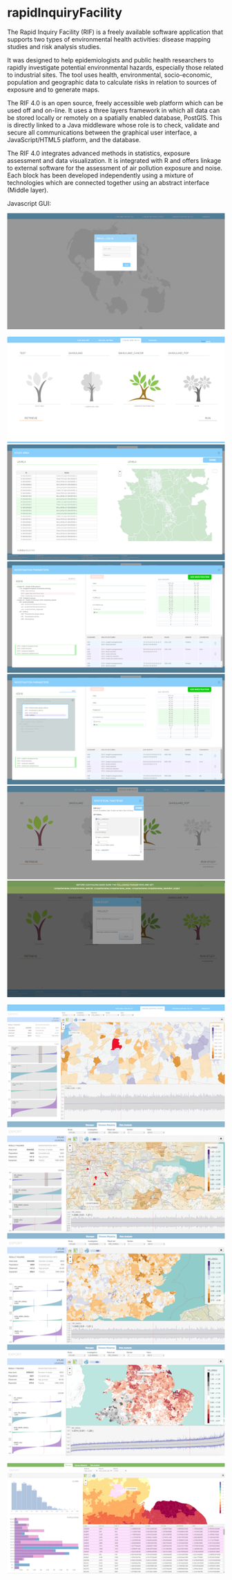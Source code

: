 rapidInquiryFacility
====================

The Rapid Inquiry Facility (RIF) is a freely available software application that supports two types of environmental health activities: disease mapping studies and risk analysis studies.

It was designed to help epidemiologists and public health researchers to rapidly investigate potential environmental hazards, especially those related to industrial sites. The tool uses health, environmental, socio-economic, population and geographic data to calculate risks in relation to sources of exposure and to generate maps.

The RIF 4.0 is an open source, freely accessible web platform which can be used off and on-line. It uses a three layers framework in which all data can be stored locally or remotely on a spatially enabled database, PostGIS. This is  directly linked to a Java middleware whose  role is to check, validate and secure all communications between the graphical user interface, a JavaScript/HTML5 platform, and the database. 
  
The RIF 4.0 integrates advanced methods in statistics, exposure assessment and data visualization. It is integrated with R and offers  linkage to external software for the assessment  of air pollution exposure and noise. Each block has been developed independently using a mixture of technologies which are connected together using an abstract interface (Middle layer).


Javascript GUI:

![Log in window](rifWebPlatform/web/docs/screenshots/logIn.png?raw=true "Log in window")

![ Disease submission interface ](rifWebPlatform/web/docs/screenshots/frontSubmission.png?raw=true "Disease submission interface")
![Study area selection](rifWebPlatform/web/docs/screenshots/studyAreaShot.png?raw=true "Study area selection")
![Investigation parameters dialog ](rifWebPlatform/web/docs/screenshots/invParameters.png?raw=true "Investigation parameters dialog")
![Health code search](rifWebPlatform/web/docs/screenshots/invParameters2.png?raw=true "Health code search")
![Statistical parameters dialog ](rifWebPlatform/web/docs/screenshots/statParameters.png?raw=true "Statistical parameters dialog")
![ Run a study dialog with parameters validation message](rifWebPlatform/web/docs/screenshots/run.png?raw=true "Run a study dialog with parameters validation message")


![ Data Viewer prototpye for Disease mapping ](rifWebPlatform/web/docs/screenshots/dm5.png?raw=true "Data Viewer prototpye for Disease mapping")
![ Data Viewer prototpye for Disease mapping ](rifWebPlatform/web/docs/screenshots/dm1.png?raw=true "Data Viewer prototpye for Disease mapping")
![ Data Viewer prototpye for Disease mapping  ](rifWebPlatform/web/docs/screenshots/dm2.png?raw=true "Data Viewer prototpye for Disease mapping")
![ Data Viewer prototpye for Disease mapping  ](rifWebPlatform/web/docs/screenshots/dm3.png?raw=true "Data Viewer prototpye for Disease mapping")

![Data Viewer prototpye for raw data ](rifWebPlatform/web/docs/screenshots/manager1.png?raw=true "Data Viewer prototpye for raw data")




